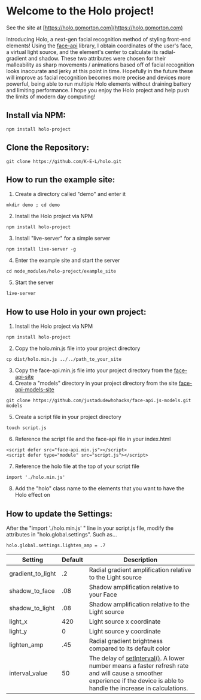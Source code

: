 # Welcome to the Holo project! 

See the site at [https://holo.gomorton.com](https://holo.gomorton.com)

Introducing Holo, a next-gen facial recognition method of styling front-end elements! Using the [face-api](https://github.com/justadudewhohacks/face-api.js/) library, I obtain coordinates of the user's face, a virtual light source, and the element's center to calculate its radial-gradient and shadow. These two attributes were chosen for their malleability as sharp movements / animations based off of facial recognition looks inaccurate and jerky at this point in time. Hopefully in the future these will improve as facial recognition becomes more precise and devices more powerful, being able to run multiple Holo elements without draining battery and limiting performance. I hope you enjoy the Holo project and help push the limits of modern day computing!

## Install via NPM:
```
npm install holo-project
```
## Clone the Repository:
```
git clone https://github.com/K-E-L/holo.git
```
## How to run the example site:
1. Create a directory called "demo" and enter it
```
mkdir demo ; cd demo
```
2. Install the Holo project via NPM
```
npm install holo-project
```
3. Install "live-server" for a simple server
```
npm install live-server -g
```
4. Enter the example site and start the server
```
cd node_modules/holo-project/example_site
```
5. Start the server
```
live-server
```

## How to use Holo in your own project:
1. Install the Holo project via NPM
```
npm install holo-project
```
2. Copy the holo.min.js file into your project directory
```
cp dist/holo.min.js ../../path_to_your_site
```
3. Copy the face-api.min.js file into your project directory from the [face-api-site](https://github.com/justadudewhohacks/face-api.js/blob/master/dist/face-api.min.js)
4. Create a "models" directory in your project directory from the site [face-api-models-site](https://github.com/justadudewhohacks/face-api.js-models)
```
git clone https://github.com/justadudewhohacks/face-api.js-models.git models
```
5. Create a script file in your project directory
```
touch script.js
```
6. Reference the script file and the face-api file in your index.html
```
<script defer src="face-api.min.js"></script>
<script defer type="module" src="script.js"></script>
```
7. Reference the holo file at the top of your script file
```
import './holo.min.js'
```
8. Add the "holo" class name to the elements that you want to have the Holo effect on

## How to update the Settings:
After the "import './holo.min.js' " line in your script.js file, modify the attributes in "holo.global.settings". Such as...
```
holo.global.settings.lighten_amp = .7
```
| Setting | Default | Description |
| --- | --- | --- |
| gradient_to_light | .2 | Radial gradient amplification relative to the Light source |
| shadow_to_face | .08 | Shadow amplification relative to your Face |
| shadow_to_light | .08 | Shadow amplification relative to the Light source |
| light_x | 420 | Light source x coordinate |
| light_y | 0 | Light source y coordinate |
| lighten_amp | .45 | Radial gradient brightness compared to its default color |
| interval_value | 50 | The delay of [setInterval()](https://developer.mozilla.org/en-US/docs/Web/API/setInterval). A lower number means a faster refresh rate and will cause a smoother experience if the device is able to handle the increase in calculations. |

